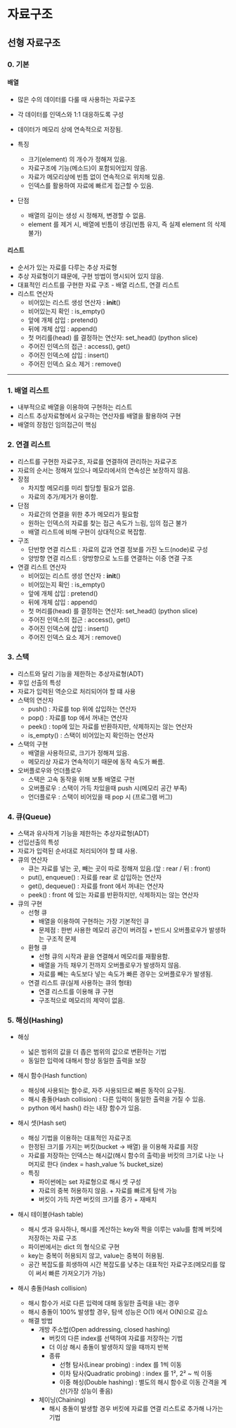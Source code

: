 # 자료구조

## 선형 자료구조
### 0. 기본

#### 배열
- 많은 수의 데이터를 다룰 때 사용하는 자료구조
- 각 데이터를 인덱스와 1:1 대응하도록 구성
- 데이터가 메모리 상에 연속적으로 저장됨.

- 특징
    - 크기(element) 의 개수가 정해져 있음.
    - 자료구조에 기능(메소드)이 포함되어있지 않음.
    - 자료가 메모리상에 빈틈 없이 연속적으로 위치해 있음.
    - 인덱스를 활용하여 자료에 빠르게 접근할 수 있음.
- 단점
    - 배열의 길이는 생성 시 정해져, 변경할 수 없음.
    - element 를 제거 시, 배열에 빈틈이 생김(빈틈 유지, 즉 실제 element 의 삭제 불가)

#### 리스트
- 순서가 있는 자료를 다루는 추상 자료형
- 추상 자료형이기 떄문에, 구현 방법이 명시되어 있지 않음.
- 대표적인 리스트를 구현한 자료 구조 - 배열 리스트, 연결 리스트
- 리스트 연산자
    - 비어있는 리스트 생성 연산자 : __init__()
    - 비어있는지 확인 : is_empty()
    - 앞에 개체 삽입 : pretend()
    - 뒤에 개체 삽입 : append()
    - 첫 머리를(head) 를 결정하는 연산자: set_head() (python slice)
    - 주어진 인덱스의 접근 : access(), get()
    - 주어진 인덱스에 삽입 : insert()
    - 주어진 인덱스 요소 제거 : remove()

---

### 1. 배열 리스트
- 내부적으로 배열을 이용하여 구현하는 리스트
- 리스트 추상자료형에서 요구하는 연산자를 배열을 활용하여 구현
- 배열의 장점인 임의접근이 핵심

### 2. 연결 리스트
- 리스트를 구현한 자료구조, 자료를 연결하여 관리하는 자료구조
- 자료의 순서는  정해져 있으나 메모리에서의 연속성은 보장하지 않음.
- 장점
    - 차지할 메모리를 미리 할당할 필요가 없음.
    -  자료의 추가/제거가 용이함.
- 단점
    - 자료간의 연결을 위한 추가 메모리가 필요함
    - 원하는 인덱스의 자료를 찾는 접근 속도가 느림, 임의 접근 불가
    - 배열 리스트에 비해 구현이 상대적으로 복잡함.
- 구조
    - 단반향 연결 리스트 : 자료의 값과 연결 정보를 가진 노드(node)로 구성
    - 양방향 연결 리스트 : 양방향으로 노드를 연결하는 이중 연결 구조
- 연결 리스트 연산자
    - 비어있는 리스트 생성 연산자 : __init__()
    - 비어있는지 확인 : is_empty()
    - 앞에 개체 삽입 : pretend()
    - 뒤에 개체 삽입 : append()
    - 첫 머리를(head) 를 결정하는 연산자: set_head() (python slice)
    - 주어진 인덱스의 접근 : access(), get()
    - 주어진 인덱스에 삽입 : insert()
    - 주어진 인덱스 요소 제거 : remove()

### 3. 스택
- 리스트와 달리 기능을 제한하는 추상자료형(ADT)
- 후입 선출의 특성
- 자료가 입력된 역순으로 처리되어야 할 떄 사용
- 스택의 연산자
    - push() : 자료를 top 위에 삽입하는 연산자
    - pop() : 자료를 top 에서 꺼내는 연산자
    - peek() : top에 있는 자료를 반환하지만, 삭제하지는 않는 연산자
    - is_empty() : 스택이 비어있는지 확인하는 연산자
- 스택의 구현
    - 배열을 사용하므로, 크기가 정해져 있음.
    - 메모리상 자료가 연속적이기 때문에 동작 속도가 빠름.
- 오버플로우와 언더플로우
    - 스택은 고속 동작을 위해 보통 배열로 구현
    - 오버플로우 : 스택이 가득 차있을때 push 시(메모리 공간 부족)
    - 언더플로우 : 스택이 비어있을 때 pop 시 (프로그램 버그)

### 4. 큐(Queue)
- 스택과 유사하게 기능을 제한하는 추상자료형(ADT)
- 선입선출의 특성
- 자료가 입력된 순서대로 처리되어야 할 떄 사용.
- 큐의 연산자
    - 큐는 자료를 넣는 곳, 빼는 곳이 따로 정해져 있음.(앞 : rear / 뒤 : front)
    - put(), enqueue() : 자료를 rear 로 삽입하는 연산자
    - get(), dequeue() : 자료를 front 에서 꺼내는 연산자
    - peek() : front 에 있는 자료를 반환하지만, 삭제하지는 않는 연산자
- 큐의 구현
    - 선형 큐
        - 배열을 이용하여 구현하는 가장 기본적인 큐
        - 문제점 : 한번 사용한 메모리 공간이 버려짐 + 반드시 오버플로우가 발생하는 구조적 문제
    - 환형 큐
        - 선형 큐의 시작과 끝을 연결해서 메모리를 재활용함.
        - 배열을 가득 채우기 전까지 오버플로우가 발생하지 않음.
        - 자료를 빼는 속도보다 넣는 속도가 빠른 경우는 오버플로우가 발생됨.
    - 연결 리스트 큐(실제 사용하는 큐의 형태)
        - 연결 리스트를 이용해 큐 구현
        - 구조적으로 메모리의 제약이 없음.

### 5. 해싱(Hashing)
- 해싱
    - 넓은 범위의 값을 더 좁은 범위의 값으로 변환하는 기법
    - 동일한 입력에 대해서 항상 동일한 출력을 보장
- 해시 함수(Hash function)
    - 해싱에 사용되는 함수로, 자주 사용되므로 빠른 동작이 요구됨.
    - 해시 충돌(Hash collision) : 다른 입력이 동일한 출력을 가질 수 있음.
    - python 에서 hash() 라는 내장 함수가 있음.

- 해시 셋(Hash set)
    - 해싱 기법을 이용하는 대표적인 자료구조
    - 한정된 크기를 가지는 버킷(bucket -> 배열) 을 이용해 자료를 저장
    - 자료를 저장하는 인덱스는 해시값(해시 함수의 출력)을 버킷의 크기로 나눈 나머지로 한다 (index = hash_value % bucket_size)
    - 특징
        - 파이썬에는 set 자료형으로 해시 셋 구성
        - 자료의 중복 허용하지 않음. + 자료를 빠르게 탐색 가능
        - 버킷이 가득 차면 버킷의 크기를 증가 + 재배치

- 해시 테이블(Hash table)
    - 해시 셋과 유사하나, 해시를 계산하는 key와 짝을 이루는 valu를 함께 버킷에 저장하는 자료 구조
    - 파이썬에서는 dict 의 형식으로 구현
    - key는 중복이 허용되지 않고, value는 중복이 허용됨.
    - 공간 복잡도를 희생하여 시간 복잡도를 낮추는 대표적인 자료구조(메모리를 많이 써서 빠른 가져오기가 가능)

- 해시 충돌(Hash collision)
    - 해시 함수가 서로 다른 입력에 대해 동일한 출력을 내는 경우
    - 해시 충돌이 100% 발생할 경우, 탐색 성능은 O(1) 에서 O(N)으로 감소
    - 해결 방법
        - 개방 주소법(Open addressing, closed hashing)
            - 버킷의 다른 index를 선택하여 자료를 저장하는 기법
            - 더 이상 해시 충돌이 발생하지 않을 때까지 반복
            - 종류
                - 선형 탐사(Linear probing) : index 를 1씩 이동
                - 이차 탐사(Quadratic probing) : index 를 1², 2² ~ 씩 이동
                - 이중 해싱(Double hashing) : 별도의 해시 함수로 이동 간격을 계산(가장 성능이 좋음)
        - 체이닝(Chaining)
            - 해시 충돌이 발생할 경우 버킷에 자료를 연결 리스트로 추가해 나가는 기법